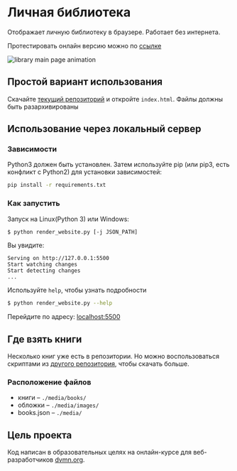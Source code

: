 # Личная библиотека
Отображает личную библиотеку в браузере. Работает без интернета.

Протестировать онлайн версию можно по [ссылке](https://aregadad.github.io/library/)

![library main page animation](https://dvmn.org/media/filer_public/11/9f/119fc7d8-216e-4bd1-9c18-b0d54e7c0fdc/ezgifcom-gif-maker_2.gif)

## Простой вариант использования
Скачайте [текущий репозиторий](https://github.com/aregadad/library/archive/refs/heads/main.zip) и откройте `index.html`. Файлы должны быть разархивированы

## Использование через локальный сервер
### Зависимости
Python3 должен быть установлен. Затем используйте pip (или pip3, есть конфликт с Python2) для установки зависимостей:

```bash
pip install -r requirements.txt
```

### Как запустить
Запуск на Linux(Python 3) или Windows:

```bash
$ python render_website.py [-j JSON_PATH]
```

Вы увидите:

```
Serving on http://127.0.0.1:5500
Start watching changes
Start detecting changes
...
```
Используйте `help`, чтобы узнать подробности
```bash
$ python render_website.py --help
```

Перейдите по адресу: [localhost:5500](http://localhost:5500/pages/index1.html)

## Где взять книги
Несколько книг уже есть в репозитории. Но можно воспользоваться скриптами из [другого репозитория](https://github.com/aregadad/books), чтобы скачать больше.
### Расположение файлов
* книги – `./media/books/`
* обложки – `./media/images/`
* books.json – `./media/`

## Цель проекта
Код написан в образовательных целях на онлайн-курсе для веб-разработчиков [dvmn.org](https://dvmn.org/).
